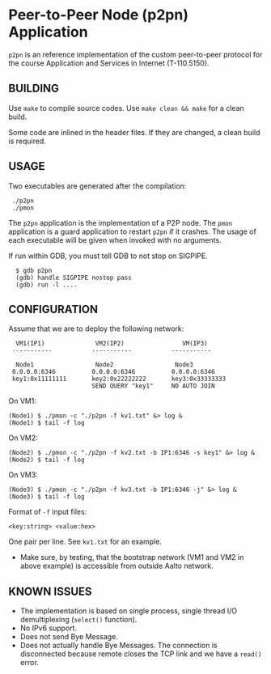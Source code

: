 Peer-to-Peer Node (p2pn) Application
=====

`p2pn` is an reference implementation of the custom peer-to-peer protocol for the course Application and Services in Internet (T-110.5150).


BUILDING
-----

Use `make` to compile source codes.
Use `make clean && make` for a clean build.

Some code are inlined in the header files.
If they are changed, a clean build is required.


USAGE
-----

Two executables are generated after the compilation:

```
 ./p2pn
 ./pmon
```

The `p2pn` application is the implementation of a P2P node.
The `pmon` application is a guard application to restart `p2pn` if it crashes.
The usage of each executable will be given when invoked with no arguments.

If run within GDB, you must tell GDB to not stop on SIGPIPE.

```
  $ gdb p2pn
  (gdb) handle SIGPIPE nostop pass
  (gdb) run -l ....
```

CONFIGURATION
-----

Assume that we are to deploy the following network:

```
  VM1(IP1)              VM2(IP2)                VM(IP3)
 -----------           -----------           -----------

  Node1                 Node2                 Node3
 0.0.0.0:6346          0.0.0.0:6346          0.0.0.0:6346
 key1:0x11111111       key2:0x22222222       key3:0x33333333
                       SEND QUERY "key1"     NO AUTO JOIN

```

On VM1:

```
(Node1) $ ./pmon -c "./p2pn -f kv1.txt" &> log &
(Node1) $ tail -f log
```

On VM2:

```
(Node2) $ ./pmon -c "./p2pn -f kv2.txt -b IP1:6346 -s key1" &> log &
(Node2) $ tail -f log
```

On VM3:

```
(Node3) $ ./pmon -c "./p2pn -f kv3.txt -b IP1:6346 -j" &> log &
(Node3) $ tail -f log
```

Format of `-f` input files:

```
<key:string> <value:hex>
```

One pair per line. See `kv1.txt` for an example.

 - Make sure, by testing, that the bootstrap network (VM1 and VM2 in above example) is accessible from outside Aalto network.


KNOWN ISSUES
-----

 - The implementation is based on single process, single thread I/O demultiplexing (`select()` function).
 - No IPv6 support.
 - Does not send Bye Message.
 - Does not actually handle Bye Messages. 
   The connection is disconnected because remote closes the TCP link and we have a `read()` error.
